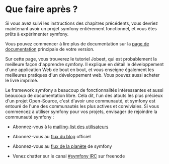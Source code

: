 Que faire après ?
============

Si vous avez suivi les instructions des chapitres précédents, vous devriez
maintenant avoir un projet symfony entièrement fonctionnel, et vous êtes prêts
à expérimenter symfony.

Vous pouvez commencer à lire plus de documentation sur la
[page de documentation](http://www.symfony-project.org/doc/1_2/) principale de votre version.

Sur cette page, vous trouverez le tutoriel Jobeet, qui est probablement la meilleure
façon d'apprendre symfony. Il explique en détail le développement d'une
application Web de bout en bout, et vous enseigne également les meilleures pratiques d'un
développement web. Vous pouvez aussi acheter le livre imprimé.

Le framework symfony a beaucoup de fonctionnalités intéressantes et aussi beaucoup
de documentation libre. Cela dit, l'un des atouts les plus précieux d'un projet Open-Source,
c'est d'avoir une communauté, et symfony est entouré de l'une des communautés les plus actives et
conviviales. Si vous commencez à utiliser symfony pour vos projets,
envisager de rejoindre la communauté symfony :

  * Abonnez-vous à la [mailing-list des utilisateurs](http://groups.google.com/group/symfony-users)

  * Abonnez-vous au [flux du blog](http://feeds.feedburner.com/symfony/blog) officiel

  * Abonnez-vous au [flux de la planète](http://feeds.feedburner.com/symfony/planet) de symfony

  * Venez chatter sur le canal [#symfony IRC](irc://irc.freenode.net/symfony)
    sur freenode
